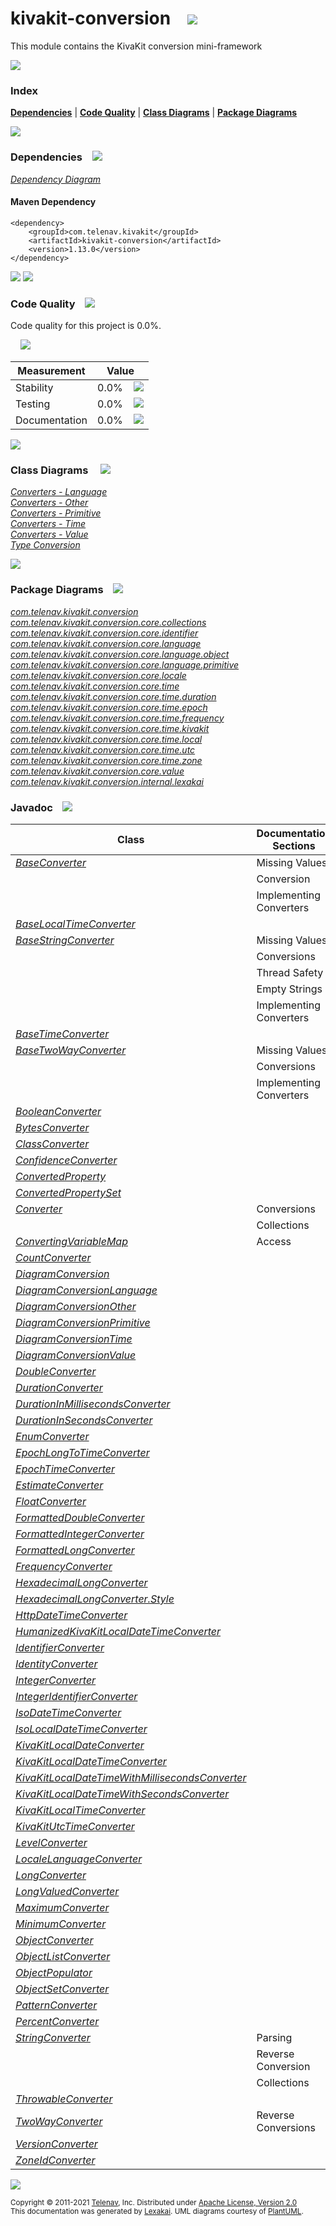 [//]: # (start-user-text)



[//]: # (end-user-text)

# kivakit-conversion &nbsp;&nbsp; <img src="https://telenav.github.io/telenav-assets/images/icons/puzzle-64.png" srcset="https://telenav.github.io/telenav-assets/images/icons/puzzle-64-2x.png 2x"/>

This module contains the KivaKit conversion mini-framework

<img src="https://telenav.github.io/telenav-assets/images/separators/horizontal-line-512.png" srcset="https://telenav.github.io/telenav-assets/images/separators/horizontal-line-512-2x.png 2x"/>

### Index



[**Dependencies**](#dependencies) | [**Code Quality**](#code-quality) | [**Class Diagrams**](#class-diagrams) | [**Package Diagrams**](#package-diagrams)

<img src="https://telenav.github.io/telenav-assets/images/separators/horizontal-line-512.png" srcset="https://telenav.github.io/telenav-assets/images/separators/horizontal-line-512-2x.png 2x"/>

### Dependencies <a name="dependencies"></a> &nbsp;&nbsp; <img src="https://telenav.github.io/telenav-assets/images/icons/dependencies-32.png" srcset="https://telenav.github.io/telenav-assets/images/icons/dependencies-32-2x.png 2x"/>

[*Dependency Diagram*](https://www.kivakit.org/1.13.0/lexakai/kivakit/kivakit-conversion/documentation/diagrams/dependencies.svg)

#### Maven Dependency

    <dependency>
        <groupId>com.telenav.kivakit</groupId>
        <artifactId>kivakit-conversion</artifactId>
        <version>1.13.0</version>
    </dependency>

<img src="https://telenav.github.io/telenav-assets/images/separators/horizontal-line-128.png" srcset="https://telenav.github.io/telenav-assets/images/separators/horizontal-line-128-2x.png 2x"/>

[//]: # (start-user-text)



[//]: # (end-user-text)

<img src="https://telenav.github.io/telenav-assets/images/separators/horizontal-line-128.png" srcset="https://telenav.github.io/telenav-assets/images/separators/horizontal-line-128-2x.png 2x"/>

### Code Quality <a name="code-quality"></a> &nbsp;&nbsp; <img src="https://telenav.github.io/telenav-assets/images/icons/ruler-32.png" srcset="https://telenav.github.io/telenav-assets/images/icons/ruler-32-2x.png 2x"/>

Code quality for this project is 0.0%.  
  
&nbsp; &nbsp; <img src="https://telenav.github.io/telenav-assets/images/meters/meter-0-96.png" srcset="https://telenav.github.io/telenav-assets/images/meters/meter-0-96-2x.png 2x"/>

| Measurement   | Value                    |
|---------------|--------------------------|
| Stability     | 0.0%&nbsp; &nbsp; <img src="https://telenav.github.io/telenav-assets/images/meters/meter-0-96.png" srcset="https://telenav.github.io/telenav-assets/images/meters/meter-0-96-2x.png 2x"/>     |
| Testing       | 0.0%&nbsp; &nbsp; <img src="https://telenav.github.io/telenav-assets/images/meters/meter-0-96.png" srcset="https://telenav.github.io/telenav-assets/images/meters/meter-0-96-2x.png 2x"/>       |
| Documentation | 0.0%&nbsp; &nbsp; <img src="https://telenav.github.io/telenav-assets/images/meters/meter-0-96.png" srcset="https://telenav.github.io/telenav-assets/images/meters/meter-0-96-2x.png 2x"/> |

<img src="https://telenav.github.io/telenav-assets/images/separators/horizontal-line-128.png" srcset="https://telenav.github.io/telenav-assets/images/separators/horizontal-line-128-2x.png 2x"/>

### Class Diagrams <a name="class-diagrams"></a> &nbsp; &nbsp; <img src="https://telenav.github.io/telenav-assets/images/icons/diagram-40.png" srcset="https://telenav.github.io/telenav-assets/images/icons/diagram-40-2x.png 2x"/>

[*Converters - Language*](https://www.kivakit.org/1.13.0/lexakai/kivakit/kivakit-conversion/documentation/diagrams/diagram-conversion-language.svg)  
[*Converters - Other*](https://www.kivakit.org/1.13.0/lexakai/kivakit/kivakit-conversion/documentation/diagrams/diagram-conversion-other.svg)  
[*Converters - Primitive*](https://www.kivakit.org/1.13.0/lexakai/kivakit/kivakit-conversion/documentation/diagrams/diagram-conversion-primitive.svg)  
[*Converters - Time*](https://www.kivakit.org/1.13.0/lexakai/kivakit/kivakit-conversion/documentation/diagrams/diagram-conversion-time.svg)  
[*Converters - Value*](https://www.kivakit.org/1.13.0/lexakai/kivakit/kivakit-conversion/documentation/diagrams/diagram-conversion-value.svg)  
[*Type Conversion*](https://www.kivakit.org/1.13.0/lexakai/kivakit/kivakit-conversion/documentation/diagrams/diagram-conversion.svg)

<img src="https://telenav.github.io/telenav-assets/images/separators/horizontal-line-128.png" srcset="https://telenav.github.io/telenav-assets/images/separators/horizontal-line-128-2x.png 2x"/>

### Package Diagrams <a name="package-diagrams"></a> &nbsp;&nbsp; <img src="https://telenav.github.io/telenav-assets/images/icons/box-24.png" srcset="https://telenav.github.io/telenav-assets/images/icons/box-24-2x.png 2x"/>

[*com.telenav.kivakit.conversion*](https://www.kivakit.org/1.13.0/lexakai/kivakit/kivakit-conversion/documentation/diagrams/com.telenav.kivakit.conversion.svg)  
[*com.telenav.kivakit.conversion.core.collections*](https://www.kivakit.org/1.13.0/lexakai/kivakit/kivakit-conversion/documentation/diagrams/com.telenav.kivakit.conversion.core.collections.svg)  
[*com.telenav.kivakit.conversion.core.identifier*](https://www.kivakit.org/1.13.0/lexakai/kivakit/kivakit-conversion/documentation/diagrams/com.telenav.kivakit.conversion.core.identifier.svg)  
[*com.telenav.kivakit.conversion.core.language*](https://www.kivakit.org/1.13.0/lexakai/kivakit/kivakit-conversion/documentation/diagrams/com.telenav.kivakit.conversion.core.language.svg)  
[*com.telenav.kivakit.conversion.core.language.object*](https://www.kivakit.org/1.13.0/lexakai/kivakit/kivakit-conversion/documentation/diagrams/com.telenav.kivakit.conversion.core.language.object.svg)  
[*com.telenav.kivakit.conversion.core.language.primitive*](https://www.kivakit.org/1.13.0/lexakai/kivakit/kivakit-conversion/documentation/diagrams/com.telenav.kivakit.conversion.core.language.primitive.svg)  
[*com.telenav.kivakit.conversion.core.locale*](https://www.kivakit.org/1.13.0/lexakai/kivakit/kivakit-conversion/documentation/diagrams/com.telenav.kivakit.conversion.core.locale.svg)  
[*com.telenav.kivakit.conversion.core.time*](https://www.kivakit.org/1.13.0/lexakai/kivakit/kivakit-conversion/documentation/diagrams/com.telenav.kivakit.conversion.core.time.svg)  
[*com.telenav.kivakit.conversion.core.time.duration*](https://www.kivakit.org/1.13.0/lexakai/kivakit/kivakit-conversion/documentation/diagrams/com.telenav.kivakit.conversion.core.time.duration.svg)  
[*com.telenav.kivakit.conversion.core.time.epoch*](https://www.kivakit.org/1.13.0/lexakai/kivakit/kivakit-conversion/documentation/diagrams/com.telenav.kivakit.conversion.core.time.epoch.svg)  
[*com.telenav.kivakit.conversion.core.time.frequency*](https://www.kivakit.org/1.13.0/lexakai/kivakit/kivakit-conversion/documentation/diagrams/com.telenav.kivakit.conversion.core.time.frequency.svg)  
[*com.telenav.kivakit.conversion.core.time.kivakit*](https://www.kivakit.org/1.13.0/lexakai/kivakit/kivakit-conversion/documentation/diagrams/com.telenav.kivakit.conversion.core.time.kivakit.svg)  
[*com.telenav.kivakit.conversion.core.time.local*](https://www.kivakit.org/1.13.0/lexakai/kivakit/kivakit-conversion/documentation/diagrams/com.telenav.kivakit.conversion.core.time.local.svg)  
[*com.telenav.kivakit.conversion.core.time.utc*](https://www.kivakit.org/1.13.0/lexakai/kivakit/kivakit-conversion/documentation/diagrams/com.telenav.kivakit.conversion.core.time.utc.svg)  
[*com.telenav.kivakit.conversion.core.time.zone*](https://www.kivakit.org/1.13.0/lexakai/kivakit/kivakit-conversion/documentation/diagrams/com.telenav.kivakit.conversion.core.time.zone.svg)  
[*com.telenav.kivakit.conversion.core.value*](https://www.kivakit.org/1.13.0/lexakai/kivakit/kivakit-conversion/documentation/diagrams/com.telenav.kivakit.conversion.core.value.svg)  
[*com.telenav.kivakit.conversion.internal.lexakai*](https://www.kivakit.org/1.13.0/lexakai/kivakit/kivakit-conversion/documentation/diagrams/com.telenav.kivakit.conversion.internal.lexakai.svg)

### Javadoc <a name="code-quality"></a> &nbsp;&nbsp; <img src="https://telenav.github.io/telenav-assets/images/icons/books-24.png" srcset="https://telenav.github.io/telenav-assets/images/icons/books-24-2x.png 2x"/>

| Class | Documentation Sections  |
|-------|-------------------------|
| [*BaseConverter*](https://www.kivakit.org/1.13.0/javadoc/kivakit/kivakit-conversion/com/telenav/kivakit/conversion/BaseConverter.html) | Missing Values |  
| | Conversion |  
| | Implementing Converters |  
| [*BaseLocalTimeConverter*](https://www.kivakit.org/1.13.0/javadoc/kivakit/kivakit-conversion/com/telenav/kivakit/conversion/core/time/BaseLocalTimeConverter.html) |  |  
| [*BaseStringConverter*](https://www.kivakit.org/1.13.0/javadoc/kivakit/kivakit-conversion/com/telenav/kivakit/conversion/BaseStringConverter.html) | Missing Values |  
| | Conversions |  
| | Thread Safety |  
| | Empty Strings |  
| | Implementing Converters |  
| [*BaseTimeConverter*](https://www.kivakit.org/1.13.0/javadoc/kivakit/kivakit-conversion/com/telenav/kivakit/conversion/core/time/BaseTimeConverter.html) |  |  
| [*BaseTwoWayConverter*](https://www.kivakit.org/1.13.0/javadoc/kivakit/kivakit-conversion/com/telenav/kivakit/conversion/BaseTwoWayConverter.html) | Missing Values |  
| | Conversions |  
| | Implementing Converters |  
| [*BooleanConverter*](https://www.kivakit.org/1.13.0/javadoc/kivakit/kivakit-conversion/com/telenav/kivakit/conversion/core/language/primitive/BooleanConverter.html) |  |  
| [*BytesConverter*](https://www.kivakit.org/1.13.0/javadoc/kivakit/kivakit-conversion/com/telenav/kivakit/conversion/core/value/BytesConverter.html) |  |  
| [*ClassConverter*](https://www.kivakit.org/1.13.0/javadoc/kivakit/kivakit-conversion/com/telenav/kivakit/conversion/core/language/ClassConverter.html) |  |  
| [*ConfidenceConverter*](https://www.kivakit.org/1.13.0/javadoc/kivakit/kivakit-conversion/com/telenav/kivakit/conversion/core/value/ConfidenceConverter.html) |  |  
| [*ConvertedProperty*](https://www.kivakit.org/1.13.0/javadoc/kivakit/kivakit-conversion/com/telenav/kivakit/conversion/core/language/object/ConvertedProperty.html) |  |  
| [*ConvertedPropertySet*](https://www.kivakit.org/1.13.0/javadoc/kivakit/kivakit-conversion/com/telenav/kivakit/conversion/core/language/object/ConvertedPropertySet.html) |  |  
| [*Converter*](https://www.kivakit.org/1.13.0/javadoc/kivakit/kivakit-conversion/com/telenav/kivakit/conversion/Converter.html) | Conversions |  
| | Collections |  
| [*ConvertingVariableMap*](https://www.kivakit.org/1.13.0/javadoc/kivakit/kivakit-conversion/com/telenav/kivakit/conversion/core/collections/ConvertingVariableMap.html) | Access |  
| [*CountConverter*](https://www.kivakit.org/1.13.0/javadoc/kivakit/kivakit-conversion/com/telenav/kivakit/conversion/core/value/CountConverter.html) |  |  
| [*DiagramConversion*](https://www.kivakit.org/1.13.0/javadoc/kivakit/kivakit-conversion/com/telenav/kivakit/conversion/internal/lexakai/DiagramConversion.html) |  |  
| [*DiagramConversionLanguage*](https://www.kivakit.org/1.13.0/javadoc/kivakit/kivakit-conversion/com/telenav/kivakit/conversion/internal/lexakai/DiagramConversionLanguage.html) |  |  
| [*DiagramConversionOther*](https://www.kivakit.org/1.13.0/javadoc/kivakit/kivakit-conversion/com/telenav/kivakit/conversion/internal/lexakai/DiagramConversionOther.html) |  |  
| [*DiagramConversionPrimitive*](https://www.kivakit.org/1.13.0/javadoc/kivakit/kivakit-conversion/com/telenav/kivakit/conversion/internal/lexakai/DiagramConversionPrimitive.html) |  |  
| [*DiagramConversionTime*](https://www.kivakit.org/1.13.0/javadoc/kivakit/kivakit-conversion/com/telenav/kivakit/conversion/internal/lexakai/DiagramConversionTime.html) |  |  
| [*DiagramConversionValue*](https://www.kivakit.org/1.13.0/javadoc/kivakit/kivakit-conversion/com/telenav/kivakit/conversion/internal/lexakai/DiagramConversionValue.html) |  |  
| [*DoubleConverter*](https://www.kivakit.org/1.13.0/javadoc/kivakit/kivakit-conversion/com/telenav/kivakit/conversion/core/language/primitive/DoubleConverter.html) |  |  
| [*DurationConverter*](https://www.kivakit.org/1.13.0/javadoc/kivakit/kivakit-conversion/com/telenav/kivakit/conversion/core/time/duration/DurationConverter.html) |  |  
| [*DurationInMillisecondsConverter*](https://www.kivakit.org/1.13.0/javadoc/kivakit/kivakit-conversion/com/telenav/kivakit/conversion/core/time/duration/DurationInMillisecondsConverter.html) |  |  
| [*DurationInSecondsConverter*](https://www.kivakit.org/1.13.0/javadoc/kivakit/kivakit-conversion/com/telenav/kivakit/conversion/core/time/duration/DurationInSecondsConverter.html) |  |  
| [*EnumConverter*](https://www.kivakit.org/1.13.0/javadoc/kivakit/kivakit-conversion/com/telenav/kivakit/conversion/core/language/EnumConverter.html) |  |  
| [*EpochLongToTimeConverter*](https://www.kivakit.org/1.13.0/javadoc/kivakit/kivakit-conversion/com/telenav/kivakit/conversion/core/time/epoch/EpochLongToTimeConverter.html) |  |  
| [*EpochTimeConverter*](https://www.kivakit.org/1.13.0/javadoc/kivakit/kivakit-conversion/com/telenav/kivakit/conversion/core/time/epoch/EpochTimeConverter.html) |  |  
| [*EstimateConverter*](https://www.kivakit.org/1.13.0/javadoc/kivakit/kivakit-conversion/com/telenav/kivakit/conversion/core/value/EstimateConverter.html) |  |  
| [*FloatConverter*](https://www.kivakit.org/1.13.0/javadoc/kivakit/kivakit-conversion/com/telenav/kivakit/conversion/core/language/primitive/FloatConverter.html) |  |  
| [*FormattedDoubleConverter*](https://www.kivakit.org/1.13.0/javadoc/kivakit/kivakit-conversion/com/telenav/kivakit/conversion/core/language/primitive/FormattedDoubleConverter.html) |  |  
| [*FormattedIntegerConverter*](https://www.kivakit.org/1.13.0/javadoc/kivakit/kivakit-conversion/com/telenav/kivakit/conversion/core/language/primitive/FormattedIntegerConverter.html) |  |  
| [*FormattedLongConverter*](https://www.kivakit.org/1.13.0/javadoc/kivakit/kivakit-conversion/com/telenav/kivakit/conversion/core/language/primitive/FormattedLongConverter.html) |  |  
| [*FrequencyConverter*](https://www.kivakit.org/1.13.0/javadoc/kivakit/kivakit-conversion/com/telenav/kivakit/conversion/core/time/frequency/FrequencyConverter.html) |  |  
| [*HexadecimalLongConverter*](https://www.kivakit.org/1.13.0/javadoc/kivakit/kivakit-conversion/com/telenav/kivakit/conversion/core/language/primitive/HexadecimalLongConverter.html) |  |  
| [*HexadecimalLongConverter.Style*](https://www.kivakit.org/1.13.0/javadoc/kivakit/kivakit-conversion/com/telenav/kivakit/conversion/core/language/primitive/HexadecimalLongConverter.Style.html) |  |  
| [*HttpDateTimeConverter*](https://www.kivakit.org/1.13.0/javadoc/kivakit/kivakit-conversion/com/telenav/kivakit/conversion/core/time/utc/HttpDateTimeConverter.html) |  |  
| [*HumanizedKivaKitLocalDateTimeConverter*](https://www.kivakit.org/1.13.0/javadoc/kivakit/kivakit-conversion/com/telenav/kivakit/conversion/core/time/kivakit/HumanizedKivaKitLocalDateTimeConverter.html) |  |  
| [*IdentifierConverter*](https://www.kivakit.org/1.13.0/javadoc/kivakit/kivakit-conversion/com/telenav/kivakit/conversion/core/identifier/IdentifierConverter.html) |  |  
| [*IdentityConverter*](https://www.kivakit.org/1.13.0/javadoc/kivakit/kivakit-conversion/com/telenav/kivakit/conversion/core/language/IdentityConverter.html) |  |  
| [*IntegerConverter*](https://www.kivakit.org/1.13.0/javadoc/kivakit/kivakit-conversion/com/telenav/kivakit/conversion/core/language/primitive/IntegerConverter.html) |  |  
| [*IntegerIdentifierConverter*](https://www.kivakit.org/1.13.0/javadoc/kivakit/kivakit-conversion/com/telenav/kivakit/conversion/core/identifier/IntegerIdentifierConverter.html) |  |  
| [*IsoDateTimeConverter*](https://www.kivakit.org/1.13.0/javadoc/kivakit/kivakit-conversion/com/telenav/kivakit/conversion/core/time/utc/IsoDateTimeConverter.html) |  |  
| [*IsoLocalDateTimeConverter*](https://www.kivakit.org/1.13.0/javadoc/kivakit/kivakit-conversion/com/telenav/kivakit/conversion/core/time/local/IsoLocalDateTimeConverter.html) |  |  
| [*KivaKitLocalDateConverter*](https://www.kivakit.org/1.13.0/javadoc/kivakit/kivakit-conversion/com/telenav/kivakit/conversion/core/time/kivakit/KivaKitLocalDateConverter.html) |  |  
| [*KivaKitLocalDateTimeConverter*](https://www.kivakit.org/1.13.0/javadoc/kivakit/kivakit-conversion/com/telenav/kivakit/conversion/core/time/kivakit/KivaKitLocalDateTimeConverter.html) |  |  
| [*KivaKitLocalDateTimeWithMillisecondsConverter*](https://www.kivakit.org/1.13.0/javadoc/kivakit/kivakit-conversion/com/telenav/kivakit/conversion/core/time/kivakit/KivaKitLocalDateTimeWithMillisecondsConverter.html) |  |  
| [*KivaKitLocalDateTimeWithSecondsConverter*](https://www.kivakit.org/1.13.0/javadoc/kivakit/kivakit-conversion/com/telenav/kivakit/conversion/core/time/kivakit/KivaKitLocalDateTimeWithSecondsConverter.html) |  |  
| [*KivaKitLocalTimeConverter*](https://www.kivakit.org/1.13.0/javadoc/kivakit/kivakit-conversion/com/telenav/kivakit/conversion/core/time/kivakit/KivaKitLocalTimeConverter.html) |  |  
| [*KivaKitUtcTimeConverter*](https://www.kivakit.org/1.13.0/javadoc/kivakit/kivakit-conversion/com/telenav/kivakit/conversion/core/time/kivakit/KivaKitUtcTimeConverter.html) |  |  
| [*LevelConverter*](https://www.kivakit.org/1.13.0/javadoc/kivakit/kivakit-conversion/com/telenav/kivakit/conversion/core/value/LevelConverter.html) |  |  
| [*LocaleLanguageConverter*](https://www.kivakit.org/1.13.0/javadoc/kivakit/kivakit-conversion/com/telenav/kivakit/conversion/core/locale/LocaleLanguageConverter.html) |  |  
| [*LongConverter*](https://www.kivakit.org/1.13.0/javadoc/kivakit/kivakit-conversion/com/telenav/kivakit/conversion/core/language/primitive/LongConverter.html) |  |  
| [*LongValuedConverter*](https://www.kivakit.org/1.13.0/javadoc/kivakit/kivakit-conversion/com/telenav/kivakit/conversion/core/value/LongValuedConverter.html) |  |  
| [*MaximumConverter*](https://www.kivakit.org/1.13.0/javadoc/kivakit/kivakit-conversion/com/telenav/kivakit/conversion/core/value/MaximumConverter.html) |  |  
| [*MinimumConverter*](https://www.kivakit.org/1.13.0/javadoc/kivakit/kivakit-conversion/com/telenav/kivakit/conversion/core/value/MinimumConverter.html) |  |  
| [*ObjectConverter*](https://www.kivakit.org/1.13.0/javadoc/kivakit/kivakit-conversion/com/telenav/kivakit/conversion/core/language/object/ObjectConverter.html) |  |  
| [*ObjectListConverter*](https://www.kivakit.org/1.13.0/javadoc/kivakit/kivakit-conversion/com/telenav/kivakit/conversion/ObjectListConverter.html) |  |  
| [*ObjectPopulator*](https://www.kivakit.org/1.13.0/javadoc/kivakit/kivakit-conversion/com/telenav/kivakit/conversion/core/language/object/ObjectPopulator.html) |  |  
| [*ObjectSetConverter*](https://www.kivakit.org/1.13.0/javadoc/kivakit/kivakit-conversion/com/telenav/kivakit/conversion/ObjectSetConverter.html) |  |  
| [*PatternConverter*](https://www.kivakit.org/1.13.0/javadoc/kivakit/kivakit-conversion/com/telenav/kivakit/conversion/core/language/PatternConverter.html) |  |  
| [*PercentConverter*](https://www.kivakit.org/1.13.0/javadoc/kivakit/kivakit-conversion/com/telenav/kivakit/conversion/core/value/PercentConverter.html) |  |  
| [*StringConverter*](https://www.kivakit.org/1.13.0/javadoc/kivakit/kivakit-conversion/com/telenav/kivakit/conversion/StringConverter.html) | Parsing |  
| | Reverse Conversion |  
| | Collections |  
| [*ThrowableConverter*](https://www.kivakit.org/1.13.0/javadoc/kivakit/kivakit-conversion/com/telenav/kivakit/conversion/core/language/ThrowableConverter.html) |  |  
| [*TwoWayConverter*](https://www.kivakit.org/1.13.0/javadoc/kivakit/kivakit-conversion/com/telenav/kivakit/conversion/TwoWayConverter.html) | Reverse Conversions |  
| [*VersionConverter*](https://www.kivakit.org/1.13.0/javadoc/kivakit/kivakit-conversion/com/telenav/kivakit/conversion/core/value/VersionConverter.html) |  |  
| [*ZoneIdConverter*](https://www.kivakit.org/1.13.0/javadoc/kivakit/kivakit-conversion/com/telenav/kivakit/conversion/core/time/zone/ZoneIdConverter.html) |  |  

[//]: # (start-user-text)



[//]: # (end-user-text)

<img src="https://telenav.github.io/telenav-assets/images/separators/horizontal-line-512.png" srcset="https://telenav.github.io/telenav-assets/images/separators/horizontal-line-512-2x.png 2x"/>

<sub>Copyright &#169; 2011-2021 [Telenav](https://telenav.com), Inc. Distributed under [Apache License, Version 2.0](LICENSE)</sub>  
<sub>This documentation was generated by [Lexakai](https://lexakai.org). UML diagrams courtesy of [PlantUML](https://plantuml.com).</sub>
